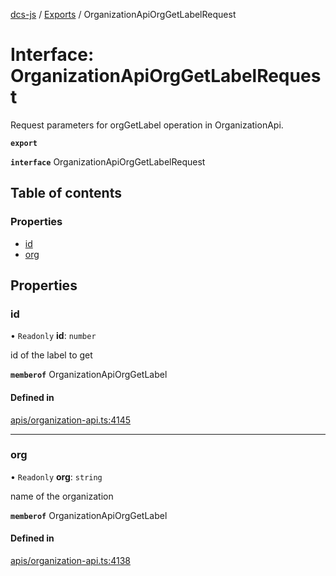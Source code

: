 [dcs-js](../README.md) / [Exports](../modules.md) / OrganizationApiOrgGetLabelRequest

# Interface: OrganizationApiOrgGetLabelRequest

Request parameters for orgGetLabel operation in OrganizationApi.

**`export`**

**`interface`** OrganizationApiOrgGetLabelRequest

## Table of contents

### Properties

- [id](OrganizationApiOrgGetLabelRequest.md#id)
- [org](OrganizationApiOrgGetLabelRequest.md#org)

## Properties

### <a id="id" name="id"></a> id

• `Readonly` **id**: `number`

id of the label to get

**`memberof`** OrganizationApiOrgGetLabel

#### Defined in

[apis/organization-api.ts:4145](https://github.com/unfoldingWord/dcs-js/blob/b29eb7a/apis/organization-api.ts#L4145)

___

### <a id="org" name="org"></a> org

• `Readonly` **org**: `string`

name of the organization

**`memberof`** OrganizationApiOrgGetLabel

#### Defined in

[apis/organization-api.ts:4138](https://github.com/unfoldingWord/dcs-js/blob/b29eb7a/apis/organization-api.ts#L4138)
